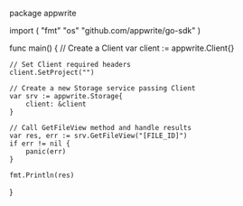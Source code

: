 package appwrite

import (
    "fmt"
    "os"
    "github.com/appwrite/go-sdk"
)

func main() {
    // Create a Client
    var client := appwrite.Client{}

    // Set Client required headers
    client.SetProject("")

    // Create a new Storage service passing Client
    var srv := appwrite.Storage{
        client: &client
    }

    // Call GetFileView method and handle results
    var res, err := srv.GetFileView("[FILE_ID]")
    if err != nil {
        panic(err)
    }

    fmt.Println(res)
}